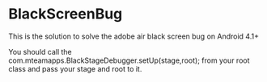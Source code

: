 # BlackScreenBug
This is the solution to solve the adobe air black screen bug on Android 4.1+

You should call the com.mteamapps.BlackStageDebugger.setUp(stage,root); from your root class and pass your stage and root to it. 
